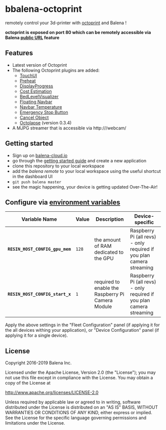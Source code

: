# bbalena-octoprint
remotely control your 3d-printer with [octoprint](https://github.com/foosel/OctoPrint) and Balena !

**octoprint is exposed on port 80 which can be remotely accessible via Balena [public URL](https://www.balena.io/docs/learn/manage/actions/#enable-public-device-url) feature**

## Features

- Latest version of Octoprint
- The following Octoprint plugins are added:
  - [TouchUI](https://plugins.octoprint.org/plugins/touchui/)
  - [Preheat](https://plugins.octoprint.org/plugins/preheat/)
  - [DisplayProgress](https://plugins.octoprint.org/plugins/displayprogress/)
  - [Cost Estimation](https://plugins.octoprint.org/plugins/costestimation/)
  - [BedLevelVisualizer](https://plugins.octoprint.org/plugins/bedlevelvisualizer/)
  - [Floating Navbar](https://plugins.octoprint.org/plugins/floatingnavbar/)
  - [Navbar Temperature](https://plugins.octoprint.org/plugins/navbartemp/)
  - [Emergency Stop Button](https://plugins.octoprint.org/plugins/estop/)
  - [Cancel Object](https://plugins.octoprint.org/plugins/cancelobject/)
  - [Octolapse](https://plugins.octoprint.org/plugins/octolapse/) (version 0.3.4)
- A MJPG streamer that is accessible via http://<public-url>/webcam/

## Getting started

- Sign up on [balena-cloud.io](https://dashboard.balena-cloud.com/signup)
- go through the [getting started guide](https://www.balena.io/docs/learn/getting-started/raspberry-pi/nodejs/) and create a new application
- clone this repository to your local workspace
- add the _balena remote_ to your local workspace using the useful shortcut in the dashboard UI
- `git push balena master`
- see the magic happening, your device is getting updated Over-The-Air!

## Configure via [environment variables](https://docs.resin.io/management/env-vars/)
Variable Name | Value | Description | Device-specific
------------ | ------------- | ------------- | -------------
**`RESIN_HOST_CONFIG_gpu_mem`** | `128` | the amount of RAM dedicated to the GPU | Raspberry Pi (all revs) - only required if you plan camera streaming
**`RESIN_HOST_CONFIG_start_x`** | `1` | required to enable the Raspberry Pi Camera Module | Raspberry Pi (all revs) - only required if you plan camera streaming

Apply the above settings in the "Fleet Configuration" panel (if applying it for the all devices withing your application), or "Device Configuration" panel (if applying it for a single device).

## License

Copyright 2016-2019 Balena Inc.

Licensed under the Apache License, Version 2.0 (the "License"); you may not use this file except in compliance with the License. You may obtain a copy of the License at

<http://www.apache.org/licenses/LICENSE-2.0>

Unless required by applicable law or agreed to in writing, software distributed under the License is distributed on an "AS IS" BASIS, WITHOUT WARRANTIES OR CONDITIONS OF ANY KIND, either express or implied. See the License for the specific language governing permissions and limitations under the License.
